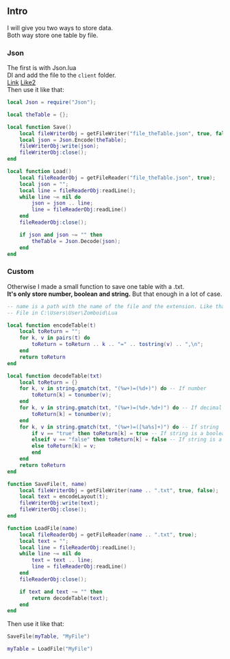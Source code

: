 ## Intro
I will give you two ways to store data.  
Both way store one table by file.  

### Json
The first is with Json.lua  
Dl and add the file to the `client` folder.  
[Link](https://github.com/MrBounty/PZ-Mod---Doc/blob/main/Others/Json.lua) 
[Like2](https://github.com/rxi/json.lua)  
Then use it like that:
```lua
local Json = require("Json");

local theTable = {};

local function Save()
    local fileWriterObj = getFileWriter("file_theTable.json", true, false);
    local json = Json.Encode(theTable);
    fileWriterObj:write(json);
    fileWriterObj:close();
end

local function Load()
    local fileReaderObj = getFileReader("file_theTable.json", true);
    local json = "";
    local line = fileReaderObj:readLine();
    while line ~= nil do
        json = json .. line;
        line = fileReaderObj:readLine()
    end
    fileReaderObj:close();

    if json and json ~= "" then
        theTable = Json.Decode(json);
    end
end
```

### Custom
Otherwise I made a small function to save one table with a .txt.  
**It's only store number, boolean and string.** But that enough in a lot of case.  
```lua
-- name is a path with the name of the file and the extension. Like that: name = "MyFile.txt"
-- File in C:\Users\User\Zomboid\Lua

local function encodeTable(t)
    local toReturn = "";
    for k, v in pairs(t) do
        toReturn = toReturn .. k .. "=" .. tostring(v) .. ",\n";
    end
    return toReturn
end

local function decodeTable(txt)
    local toReturn = {}
    for k, v in string.gmatch(txt, "(%w+)=(%d+)") do -- If number
        toReturn[k] = tonumber(v);
    end
    for k, v in string.gmatch(txt, "(%w+)=(%d+.%d+)") do -- If decimal number
        toReturn[k] = tonumber(v);
    end
    for k, v in string.gmatch(txt, "(%w+)=([%a%s]+)") do -- If string
        if v == "true" then toReturn[k] = true -- If string is a boolean
        elseif v == "false" then toReturn[k] = false -- If string is a boolean
        else toReturn[k] = v;
        end
    end
    return toReturn
end

function SaveFile(t, name)
    local fileWriterObj = getFileWriter(name .. ".txt", true, false);
    local text = encodeLayout(t);
    fileWriterObj:write(text);
    fileWriterObj:close();
end

function LoadFile(name)
    local fileReaderObj = getFileReader(name .. ".txt", true);
    local text = "";
    local line = fileReaderObj:readLine();
    while line ~= nil do
        text = text .. line;
        line = fileReaderObj:readLine()
    end
    fileReaderObj:close();

    if text and text ~= "" then
        return decodeTable(text);
    end
end
```

Then use it like that:
```lua
SaveFile(myTable, "MyFile")

myTable = LoadFile("MyFile")
```
